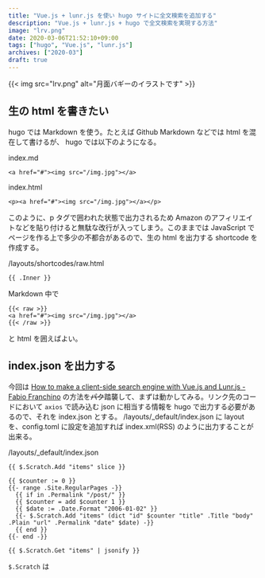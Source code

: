 ```yaml
---
title: "Vue.js + lunr.js を使い hugo サイトに全文検索を追加する"
description: "Vue.js + lunr.js + hugo で全文検索を実現する方法"
image: "lrv.png"
date: 2020-03-06T21:52:10+09:00
tags: ["hugo", "Vue.js", "lunr.js"]
archives: ["2020-03"]
draft: true
---
```


{{< img src="lrv.png" alt="月面バギーのイラストです" >}}

## 生の html を書きたい
hugo では Markdown を使う。たとえば Github Markdown などでは html を混在して書けるが、 hugo では以下のようになる。

index.md
```
<a href="#"><img src="/img.jpg"></a>
```

index.html
```
<p><a href="#"><img src="/img.jpg"></a></p>
```

このように、p タグで囲われた状態で出力されるため Amazon のアフィリエイトなどを貼り付けると無駄な改行が入ってしまう。このままでは JavaScript でページを作る上で多少の不都合があるので、生の html を出力する shortcode を作成する。

/layouts/shortcodes/raw.html
```
{{ .Inner }}
```

Markdown 中で
```
{{< raw >}}
<a href="#"><img src="/img.jpg"></a>
{{< /raw >}}
```

と html を囲えばよい。


## index.json を出力する

今回は [How to make a client-side search engine with Vue.js and Lunr.js - Fabio Franchino](https://fabiofranchino.com/blog/how-to-make-a-client-side-search-engine-with-vue-and-lunr/) の方法を~~パク~~踏襲して、まずは動かしてみる。リンク先のコードにおいて `axios` で読み込む json に相当する情報を hugo で出力する必要があるので、それを index.json とする。 /layouts/_default/index.json に layout を、config.toml に設定を追加すれば index.xml(RSS) のように出力することが出来る。

/layouts/_default/index.json
```
{{ $.Scratch.Add "items" slice }}

{{ $counter := 0 }}
{{- range .Site.RegularPages -}}
  {{ if in .Permalink "/post/" }}
  {{ $counter = add $counter 1 }}
  {{ $date := .Date.Format "2006-01-02" }}
  {{- $.Scratch.Add "items" (dict "id" $counter "title" .Title "body" .Plain "url" .Permalink "date" $date) -}}
  {{ end }}
{{- end -}}

{{ $.Scratch.Get "items" | jsonify }}
```

`$.Scratch` は
